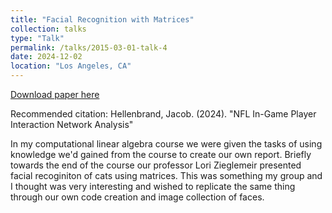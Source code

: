 ```yaml
---
title: "Facial Recognition with Matrices"
collection: talks
type: "Talk"
permalink: /talks/2015-03-01-talk-4
date: 2024-12-02
location: "Los Angeles, CA"
---
```


[Download paper here](https://jacobhellenbrand.github.io/files/NFL_Player_Interaction_Network.pdf)

Recommended citation: Hellenbrand, Jacob. (2024). "NFL In-Game Player Interaction Network Analysis" 

In my computational linear algebra course we were given the tasks of using knowledge we'd gained from the course to create our own report. Briefly towards the end of the course our professor Lori Zieglemeir presented facial recoginiton of cats using matrices. This was something my group and I thought was very interesting and wished to replicate the same thing through our own code creation and image collection of faces. 
